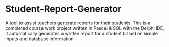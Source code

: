 # Student-Report-Generator
A tool to assist teachers generate reports for their students. This is a completed course work project written in Pascal & SQL with the Delphi IDE, it automatically generates a written report for a student based on simple inputs and database information.
